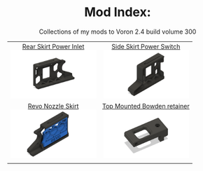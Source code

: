 <h1 align="center">Mod Index:</h1>
<center>Collections of my mods to Voron 2.4 build volume 300</center>
<table align="center">
  <tr>
    <td align="center"><a href="./Rear_Skirt_Power_Inlet">Rear Skirt Power Inlet<br><img src="./Rear_Skirt_Power_Inlet/Images/cad.png" width=196px></a></td>
	<td align="center"><a href="./Side_Skirt_Power_Switch">Side Skirt Power Switch<br><img src="./Side_Skirt_Power_Switch/Images/cad.png" width=196px></a></td>
  </tr>
  <tr>
    <td align="center"><a href="./Revo_Nozzle_Skirt">Revo Nozzle Skirt<br><img src="./Revo_Nozzle_Skirt/Images/cad_closed.png"width=196px></a></td>
    <td align="center"><a href="./Top_Mounted_Bowden_retainer">Top Mounted Bowden retainer<br><img src="./Top_Mounted_Bowden_retainer/Images/cad.png" width=196px></a></td>
  </tr>
    <td colspan="2" align="center"></td>
  </tr>
  </table>
